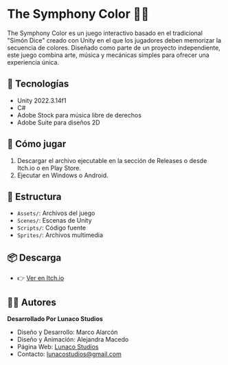 # The Symphony Color 🎵🎨

The Symphony Color es un juego interactivo basado en el tradicional "Simón Dice" creado con Unity en el que los jugadores deben memorizar la secuencia de colores. Diseñado como parte de un proyecto independiente, este juego combina arte, música y mecánicas simples para ofrecer una experiencia única.

## 🔧 Tecnologías
- Unity 2022.3.14f1
- C#
- Adobe Stock para música libre de derechos
- Adobe Suite para diseños 2D

## 🚀 Cómo jugar
1. Descargar el archivo ejecutable en la sección de Releases o desde Itch.io o en Play Store.
2. Ejecutar en Windows o Android.

## 📂 Estructura
- `Assets/`: Archivos del juego
- `Scenes/`: Escenas de Unity
- `Scripts/`: Código fuente
- `Sprites/`: Archivos multimedia

## 📦 Descarga
- 👉 [Ver en Itch.io](https://cocuss.itch.io/the-symphony-color)

## 🧑‍💻 Autores
**Desarrollado Por Lunaco Studios**
- Diseño y Desarrollo: Marco Alarcón
- Diseño y Animación: Alejandra Macedo
- Página Web: [Lunaco Studios](https://lunacostudios29.wordpress.com/)  
- Contacto: [lunacostudios@gmail.com](mailto:lunacostudios@gmail.com)
